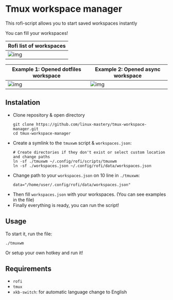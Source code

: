 # Tmux workspace manager

This rofi-script allows you to start saved workspaces instantly

You can fill your workspaces!

|Rofi list of workspaces|
|--|
|![img](https://github.com/Speskov2000/files/blob/master/tmux-workspace-manager/rofi_tmuxwm.png)|

|Example 1: Opened dotfiles workspace|Example 2: Opened async workspace|
|--|--|
|![img](https://github.com/Speskov2000/files/blob/master/tmux-workspace-manager/tmux-dotfiles.png)|![img](https://github.com/Speskov2000/files/blob/master/tmux-workspace-manager/tmux-async.png)|




## Instalation
- Clone repository & open directory
  ```
  git clone https://github.com/linux-mastery/tmux-workspace-manager.git
  cd tmux-workspace-manager
  ```
- Create a symlink to the `tmuxwm` script & `workspaces.json`:
  ```
  # Create directories if they don't exist or select custom location and change paths
  ln -sf ./tmuxwm ~/.config/rofi/scripts/tmuxwm
  ln -sf ./workspaces.json ~/.config/rofi/data/workspaces.json
  ```
- Change path to your `workspaces.json` on 10 line in `./tmuxwm`:
  ```
  data="/home/user/.config/rofi/data/workspaces.json"
  ```
- Then fill `workspaces.json` with your workspaces.
(You can see examples in the file)
- Finally everything is ready, you can run the script!

## Usage
To start it, run the file:
```
./tmuxwm
```
Or setup your own hotkey and run it!

## Requirements
- `rofi`
- `tmux`
- `xkb-switch`: for automatic language change to English
